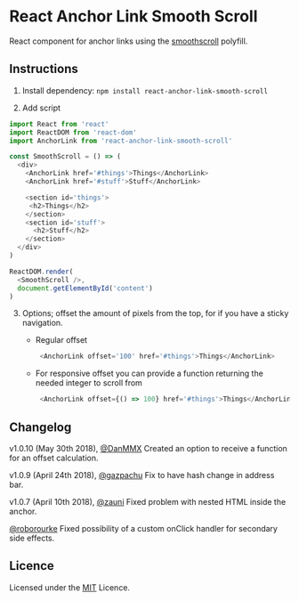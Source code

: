 # React Anchor Link Smooth Scroll

React component for anchor links using the [smoothscroll](https://github.com/iamdustan/smoothscroll) polyfill.

## Instructions

1. Install dependency: `npm install react-anchor-link-smooth-scroll`

2. Add script

```js
import React from 'react'
import ReactDOM from 'react-dom'
import AnchorLink from 'react-anchor-link-smooth-scroll'

const SmoothScroll = () => (
  <div>
    <AnchorLink href='#things'>Things</AnchorLink>
    <AnchorLink href='#stuff'>Stuff</AnchorLink>

    <section id='things'>
     <h2>Things</h2>
    </section>
    <section id='stuff'>
      <h2>Stuff</h2>
    </section>
  </div>
)

ReactDOM.render(
  <SmoothScroll />,
  document.getElementById('content')
)
```

3. Options; offset the amount of pixels from the top, for if you have a sticky navigation.
    * Regular offset

      ```js
       <AnchorLink offset='100' href='#things'>Things</AnchorLink>
      ```

    * For responsive offset you can provide a function returning the needed integer to scroll from

      ```js
       <AnchorLink offset={() => 100} href='#things'>Things</AnchorLink>
      ```

## Changelog

v1.0.10 (May 30th 2018), [@DanMMX](https://github.com/DanMMX) Created an option to receive a function for an offset calculation.

v1.0.9 (April 24th 2018), [@gazpachu](https://github.com/gazpachu) Fix to have hash change in address bar.

v1.0.7 (April 10th 2018), [@zauni](https://github.com/zauni) Fixed problem with nested HTML inside the anchor.

[@roborourke](https://github.com/roborourke) Fixed possibility of a custom onClick handler for secondary side effects.

## Licence

Licensed under the [MIT](https://opensource.org/licenses/MIT) Licence.
